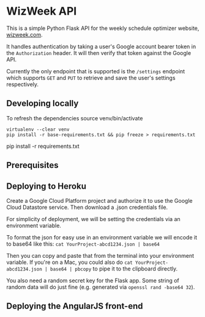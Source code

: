 # WizWeek API

This is a simple Python Flask API for the weekly schedule optimizer website,
[wizweek.com](https://wizweek.com).

It handles authentication by taking a user's Google account bearer token in the
`Authorization` header. It will then verify that token against the Google API.

Currently the only endpoint that is supported is the `/settings` endpoint which
supports `GET` and `PUT` to retrieve and save the user's settings respectively.

## Developing locally

To refresh the dependencies
source venv/bin/activate

```
virtualenv --clear venv
pip install -r base-requirements.txt && pip freeze > requirements.txt
```
pip install -r requirements.txt

## Prerequisites



## Deploying to Heroku

Create a Google Cloud Platform project and authorize it to use the Google
Cloud Datastore service. Then download a .json credentials file.

For simplicity of deployment, we will be setting the credentials via an
environment variable.

To format the json for easy use in an environment variable we will encode it to
base64 like this: 
`cat YourProject-abcd1234.json | base64`

Then you can copy and paste that from the terminal into your environment
variable. If you're on a Mac, you could also do `cat YourProject-abcd1234.json | base64 | pbcopy` to pipe it to the clipboard directly.

You also need a random secret key for the Flask app. Some string of random
data will do just fine (e.g. generated via `openssl rand -base64 32`).

## Deploying the AngularJS front-end


